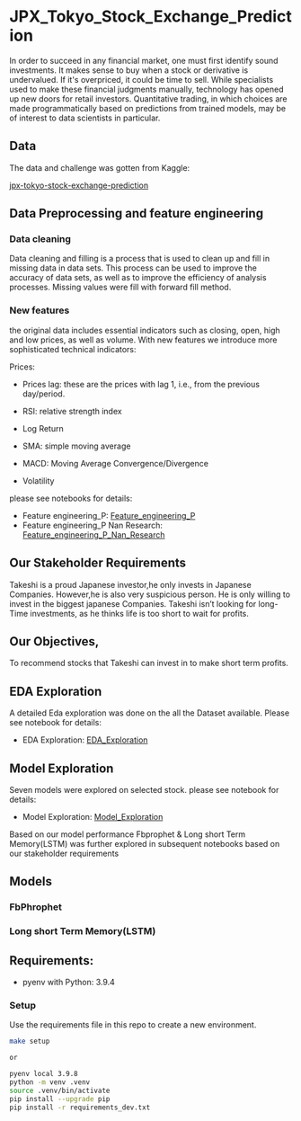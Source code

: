 # JPX_Tokyo_Stock_Exchange_Prediction

In order to succeed in any financial market, one must first identify sound investments. It makes sense to buy when a stock or derivative is undervalued. If it's overpriced, it could be time to sell. While specialists used to make these financial judgments manually, technology has opened up new doors for retail investors. Quantitative trading, in which choices are made programmatically based on predictions from trained models, may be of interest to data scientists in particular.

## Data

The data and challenge was gotten from Kaggle: 

[jpx-tokyo-stock-exchange-prediction](https://www.kaggle.com/competitions/jpx-tokyo-stock-exchange-prediction/overview)

## Data Preprocessing and feature engineering
### Data cleaning 
Data cleaning and filling is a process that is used to clean up and fill in missing data in data sets. This process can be used to improve the accuracy of data sets, as well as to improve the efficiency of analysis processes. Missing values were fill with forward fill method. 


### New features
the original data includes essential indicators such as closing, open, high and low prices, as well as volume. With new features we introduce more sophisticated technical indicators:

Prices: 
- Prices lag: these are the prices with lag 1, i.e., from the previous day/period.

- RSI: relative strength index
- Log Return 
- SMA: simple moving average
- MACD: Moving Average Convergence/Divergence
- Volatility

please see notebooks for details:
+ Feature engineering_P: [Feature_engineering_P](notebooks/Feature_engineering_P.ipynb) <br>
+ Feature engineering_P Nan Research: [Feature_engineering_P_Nan_Research](notebooks/Feature_engineering_P_Nan_Research.ipynb) <br>

## Our Stakeholder Requirements

Takeshi is a proud Japanese investor,he only invests in Japanese Companies. 
However,he is also very suspicious person. He is only willing to invest in the biggest japanese Companies. 
Takeshi isn’t looking for long-Time investments, as he thinks life is too short to wait for profits.

## Our Objectives,
To recommend stocks that Takeshi can invest in to make short term profits.


## EDA Exploration
A detailed Eda exploration was done on the all the Dataset available.
Please see notebook for details:
+ EDA Exploration: [EDA_Exploration](notebooks/EDA_Exploration.ipynb) <br>


## Model Exploration

Seven models were explored on selected stock.
please see notebook for details:
+ Model Exploration: [Model_Exploration](notebooks/Model_Exploration.ipynb) <br>


Based on our model performance Fbprophet & Long short Term Memory(LSTM) was further explored in subsequent notebooks based on our stakeholder requirements


## Models

### FbPhrophet


### Long short Term Memory(LSTM)



## Requirements:

- pyenv with Python: 3.9.4

### Setup

Use the requirements file in this repo to create a new environment.

```BASH
make setup

or

pyenv local 3.9.8
python -m venv .venv
source .venv/bin/activate
pip install --upgrade pip
pip install -r requirements_dev.txt

